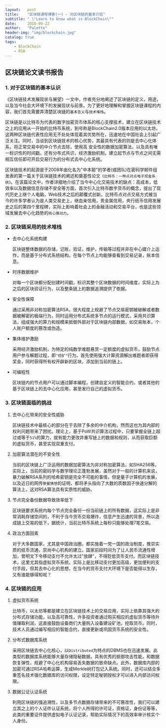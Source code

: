 ```yaml
---
layout:   post
title:    "区块链课程博客(一) - 对区块链的基本介绍"
subtitle: " \"Learn to know what is BlockChain\""
date:     2018-09-22
author:   "Palette"
header-img: "img/blockchain.jpg"
catalog: true
tags:
    - BlockChain
    - RSA
---
```


## 区块链论文读书报告

### 1. 对于区块链的基本认识

​	《区块链技术发展现状与展望》一文中，作者充分地阐述了区块链的定义，用途，以及当今社会大环境下的发展现状与前景。为了更好地理解和掌握区块链课程的内容，我们首先需要弄清楚区块链的`基本含义`与`技术堆栈`。

​	区块链是以比特币为代表的数字加密货币体系的核心支撑技术，建立在区块链技术之上的应用从一开始的比特币系统，到号称是BlockChain2.0版本应用的以太坊，这两种区块链代表性应用无不处处体现着其优势所在，迅速地在中国社会上引起广泛关注。同时，当谈到区块链技术的核心优势，其最具有代表的则是去中心化体系，将正常交易中的中介节点去除，使用高	安全性的数据加密算法，以及具有唯一标识性的时间戳，还有分布式共识，经济激励机制，建立起节点与节点之间无需相互信任即可开启交易行为的分布式去中心化系统。

​	区块链技术的起源是于2008年由化名为"中本聪"的学者(或团队)在密码学邮件组发表的第一篇关于区块链技术的阐述和奠基性论文`《比特币：一种点对点电子现金系统》`。在该篇论文中，作者详细地介绍了当今中心化交易技术的缺点：高成本，低效率以及数据信息存储不安全等方面，首次引入比特币数字货币的概念，提出了现代历史上继个人电脑，Web技术之后的颠覆式创新。比特币点对点交易方式被当今的许多学者认为是人类交易史上，继血亲信用，贵金属信用，央行纸币信用发展史之后的第四个里程碑，实际上影响着社会上的金融活动和交易平台，也是这些领域发展去中心化趋势的`核心推动力`。

### 2. 区块链采用的技术堆栈
* 去中心化系统构建

  区块链整体数据的存储，记账，验证，维护，传输等过程并非在中心媒介上运作，而是基于分布式系统结构，在每个节点上均能够查看到交易记录，账本信息。

* 时序数据维护

  对每一个区块都分配创建时间戳，标识其整个区块数据的时间维度，实际上为之后的区块验证行为，以及整条链上的数据追溯提供了依据。

* 安全性保障

  通过采用非对称加密算法RSA，很大程度上规避了节点交易密钥被破解或者数据被解密的极端行为，同时运用分布式系统多节点的运行模式，采用共识算法，组成强大的算力和规模来抵御外部对于区块链内部数据，如交易账本，个人账户额度的篡改或伪造。

* 集体维护激励

  采用经济激励机制，为特定的纯数学难题悬赏一定额度的虚拟货币，鼓励节点用户参与解题过程，即`"挖矿"`行为。首先使用强大计算资源解出难题者即获得奖金，同时获得所有权开辟新的区块，添加到当前的链上。

* 可编程性

  区块链内的节点用户可以通过脚本编程，创建自定义的智能合约，或者其他的基于区块链上的去中心化应用，甚至发行自己的虚拟货币。

### 3. 区块链面临的挑战
1. 去中心化带来的安全性威胁

	区块链技术中最核心的部分在于去除了多余的中介机构，然而这也为其内部的权利问题带来了困扰。理论上，基于PoW共识算法过程中，只要掌握全链上超过或等于`51%`的算力，就有能力更改并重写链上的数据和规则，从而获取巨额的虚拟货币，甚至实现双重支付。

2. 加密算法潜在的不安全性

	当前的区块链上广泛运用的数据加密算法为非对称加密算法，如SHA256等。实际上，当前的密码学与数学理论正蓬勃发展，虽然对于一般的计算机来说，暴力破解RSA系列的哈希密钥是完全不可能的事情，但是量子计算机的发展，以及近日的网传`黎曼猜想`的证明，都将矛头指向了大数的质数因子快速分解的算法上，这对RSA算法具有实质性的威胁。

3. 节点完全备份数据导致效率低下

	区块链要求系统内每个节点完全备份一份当前链上的所有数据，这实际上是非常消耗存储空间的，不利于当今货币交易爆炸，信息产生迅速的背景，所以造成链上交易的低下，据统计，当前比特币系统上每秒只能够处理7笔交易。

4. 政治方面因素

	对于大多数国家，尤其是中国政治圈，都实施着一党一国的政治制度，推崇实质的纸币流通，崇尚中心机构的建立。国家前段时间为了让人民币流通性增加，曾明文下令移动支付不允许太过"放肆"，不得贬低货币支付。而区块链技术，这里尤其指虚拟货币系统，实际上是比移动支付更加高级，更加便利的支付手段，但其去中心化的思想，在当今的货币支付大环境下是否能得以生存，又有谁能够得知呢？

### 4. 区块链的应用
1. 虚拟货币系统

	比特币，以太坊等都是建立在区块链技术上的交易应用，实际上依靠其强大的分布式存储功能，以及高可靠性，许多投资者通过购买相应的虚拟货币等待升值赚取利润，这直接鼓励设备商们大量购入设备建设矿池，挖取货币。同时，技术人员通过编写相应的智能合约，直接更新或巩固货币系统的安全性。

2. 分布式数据库系统

	采用区块链去中心化核心，以`Distributed`为特点的DBMS也在迅速发展。此类型的数据库系统能够大量存储隐秘数据，具有优秀的抵御攻击性能，和数据恢复弹性，规避了中心化机构容易丢失数据的致命缺点。此外，数据库内部的加密可通过RSA哈希运算，生成Merkle树打包记入系统。同时，还可以结合多重签名技术强化数据库的访问权限，设定特定秘钥授权才可以进入内部访问权限。

3. 数据公证认证系统

	利用区块链的强追溯性，以及多节点数据存储带来的不可篡改性，我们可以建立其之上的个人证件认证系统，将个人所得的许可证，资格证，身份证等等，此类的重要证件提供虚拟电子认证记录，帮助实际情况下的高效率审计核实个人身份。

